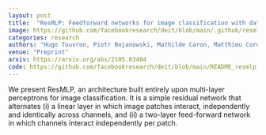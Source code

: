 ```yaml
---
layout: post
title:  "ResMLP: Feedforward networks for image classification with data-efficient training"
image: https://github.com/facebookresearch/deit/blob/main/.github/resmlp.png
categories: research
authors: "Hugo Touvron, Piotr Bojanowski, Mathilde Caron, Matthieu Cord, <em>Alaaeldin El-Nouby</em>, Edouard Grave, Gautier Izacard, Armand Joulin, Gabriel Synnaeve, Jakob Verbeek, Hervé Jégou"
venue: "Preprint"
arxiv: https://arxiv.org/abs/2105.03404
code: https://github.com/facebookresearch/deit/blob/main/README_resmlp.md
---
```

We present ResMLP, an architecture built entirely upon multi-layer perceptrons for image classification.
It is a simple residual network that alternates (i) a linear layer in which image patches interact, independently
and identically across channels, and (ii) a two-layer feed-forward network in which channels interact independently per patch. 
